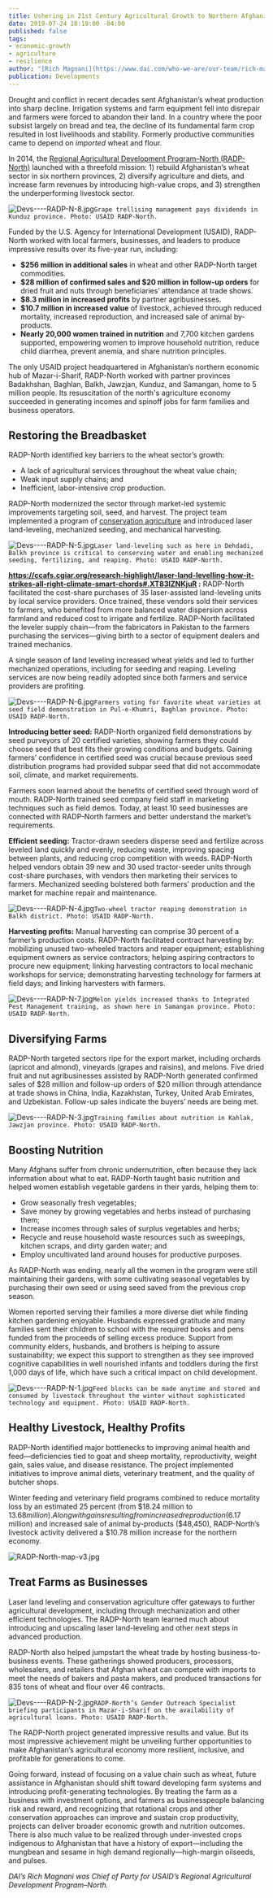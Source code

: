 ```yaml
---
title: Ushering in 21st Century Agricultural Growth to Northern Afghanistan
date: 2019-07-24 18:19:00 -04:00
published: false
tags:
- economic-growth
- agriculture
- resilience
author: "[Rich Magnani](https://www.dai.com/who-we-are/our-team/rich-magnani)"
publication: Developments
---
```


Drought and conflict in recent decades sent Afghanistan’s wheat production into sharp decline. Irrigation systems and farm equipment fell into disrepair and farmers were forced to abandon their land. In a country where the poor subsist largely on bread and tea, the decline of its fundamental farm crop resulted in lost livelihoods and stability. Formerly productive communities came to depend on *imported* wheat and flour.




In 2014, the [Regional Agricultural Development Program–North (RADP-North)](https://www.dai.com/our-work/projects/afghanistan-regional-agricultural-development-program-radp-north) launched with a threefold mission: 1) rebuild Afghanistan’s wheat sector in six northern provinces, 2) diversify agriculture and diets, and increase farm revenues by introducing high-value crops, and 3) strengthen the underperforming livestock sector.

![Devs----RADP-N-8.jpg](/uploads/Devs----RADP-N-8.jpg)`Grape trellising management pays dividends in Kunduz province. Photo: USAID RADP-North.`

Funded by the U.S. Agency for International Development (USAID), RADP-North worked with local farmers, businesses, and leaders to produce impressive results over its five-year run, including:

* **$256 million in additional sales** in wheat and other RADP-North target commodities.
* **$28 million of confirmed sales and $20 million in follow-up orders** for dried fruit and nuts through beneficiaries’ attendance at trade shows.
* **$8.3 million in increased profits** by partner agribusinesses.
* **$10.7 million in increased value** of livestock, achieved through reduced mortality, increased reproduction, and increased sale of animal by-products.
* **Nearly 20,000 women trained in nutrition** and 7,700 kitchen gardens supported, empowering women to improve household nutrition, reduce child diarrhea, prevent anemia, and share nutrition principles.

The only USAID project headquartered in Afghanistan’s northern economic hub of Mazar-i-Sharif, RADP-North worked with partner provinces Badakhshan, Baghlan, Balkh, Jawzjan, Kunduz, and Samangan, home to 5 million people. Its resuscitation of the north's agriculture economy succeeded in generating incomes and spinoff jobs for farm families and business operators.

<script src="//my.visme.co/visme.js"></script><div class="visme_d" data-url="ep96zp61-radp-north" data-w="800" data-h="3983" data-domain="my"></div>

## Restoring the Breadbasket

RADP-North identified key barriers to the wheat sector’s growth:

* A lack of agricultural services throughout the wheat value chain; 
* Weak input supply chains; and
* Inefficient, labor-intensive crop production.

RADP-North modernized the sector through market-led systemic improvements targeting soil, seed, and harvest. The project team implemented a program of [conservation agriculture](http://www.fao.org/conservation-agriculture/en/) and introduced laser land-leveling, mechanized seeding, and mechanical harvesting.

![Devs----RADP-N-5.jpg](/uploads/Devs----RADP-N-5.jpg)`Laser land-leveling such as here in Dehdadi, Balkh province is critical to conserving water and enabling mechanized seeding, fertilizing, and reaping. Photo: USAID RADP-North.`

**https://ccafs.cgiar.org/research-highlight/laser-land-levelling-how-it-strikes-all-right-climate-smart-chords#.XT83lZNKjuR
:** RADP-North facilitated the cost-share purchases of 35 laser-assisted land-leveling units by local service providers. Once trained, these vendors sold their services to farmers, who benefited from more balanced water dispersion across farmland and reduced cost to irrigate and fertilize. RADP-North facilitated the leveler supply chain—from the fabricators in Pakistan to the farmers purchasing the services—giving birth to a sector of equipment dealers and trained mechanics.  

A single season of land leveling increased wheat yields and led to further mechanized operations, including for seeding and reaping. Leveling services are now being readily adopted since both farmers and service providers are profiting.

![Devs----RADP-N-6.jpg](/uploads/Devs----RADP-N-6.jpg)`Farmers voting for favorite wheat varieties at seed field demonstration in Pul-e-Khumri, Baghlan province. Photo: USAID RADP-North.` 

**Introducing better seed:** RADP-North organized field demonstrations by seed purveyors of 20 certified varieties, showing farmers they could choose seed that best fits their growing conditions and budgets. Gaining farmers’ confidence in certified seed was crucial because previous seed distribution programs had provided subpar seed that did not accommodate soil, climate, and market requirements.

Farmers soon learned about the benefits of certified seed through word of mouth. RADP-North trained seed company field staff in marketing techniques such as field demos. Today, at least 10 seed businesses are connected with RADP-North farmers and better understand the market’s requirements.

**Efficient seeding:** Tractor-drawn seeders disperse seed and fertilize across leveled land quickly and evenly, reducing waste, improving spacing between plants, and reducing crop competition with weeds. RADP-North helped vendors obtain 39 new and 30 used tractor-seeder units through cost-share purchases, with vendors then marketing their services to farmers. Mechanized seeding bolstered both farmers' production and the market for machine repair and maintenance.

![Devs----RADP-N-4.jpg](/uploads/Devs----RADP-N-4.jpg)`Two-wheel tractor reaping demonstration in Balkh district. Photo: USAID RADP-North.`

**Harvesting profits:** Manual harvesting can comprise 30 percent of a farmer’s production costs. RADP-North facilitated contract harvesting by: mobilizing unused two-wheeled tractors and reaper equipment; establishing equipment owners as service contractors; helping aspiring contractors to procure new equipment; linking harvesting contractors to local mechanic workshops for service; demonstrating harvesting technology for farmers at field days; and linking harvesters with farmers.

![Devs----RADP-N-7.jpg](/uploads/Devs----RADP-N-7.jpg)`Melon yields increased thanks to Integrated Pest Management training, as shown here in Samangan province. Photo: USAID RADP-North.`

## Diversifying Farms

RADP-North targeted sectors ripe for the export market, including orchards (apricot and almond), vineyards (grapes and raisins), and melons. Five dried fruit and nut agribusinesses assisted by RADP-North generated confirmed sales of $28 million and follow-up orders of $20 million through attendance at trade shows in China, India, Kazakhstan, Turkey, United Arab Emirates, and Uzbekistan. Follow-up sales indicate the buyers’ needs are being met.

![Devs----RADP-N-3.jpg](/uploads/Devs----RADP-N-3.jpg)`Training families about nutrition in Kahlak, Jawzjan province. Photo: USAID RADP-North.`

## Boosting Nutrition

Many Afghans suffer from chronic undernutrition, often because they lack information about what to eat. RADP-North taught basic nutrition and helped women establish vegetable gardens in their yards, helping them to:

* Grow seasonally fresh vegetables;
* Save money by growing vegetables and herbs instead of purchasing them;
* Increase incomes through sales of surplus vegetables and herbs;
* Recycle and reuse household waste resources such as sweepings, kitchen scraps, and dirty garden water; and
* Employ uncultivated land around houses for productive purposes.

As RADP-North was ending, nearly all the women in the program were still maintaining their gardens, with some cultivating seasonal vegetables by purchasing their own seed or using seed saved from the previous crop season.

Women reported serving their families a more diverse diet while finding kitchen gardening enjoyable. Husbands expressed gratitude and many families sent their children to school with the required books and pens funded from the proceeds of selling excess produce. Support from community elders, husbands, and brothers is helping to assure sustainability; we expect this support to strengthen as they see improved cognitive capabilities in well nourished infants and toddlers during the first 1,000 days of life, which have such a critical impact on child development.

![Devs----RADP-N-1.jpg](/uploads/Devs----RADP-N-1.jpg)`Feed blocks can be made anytime and stored and consumed by livestock throughout the winter without sophisticated technology and equipment. Photo: USAID RADP-North.`

## Healthy Livestock, Healthy Profits

RADP-North identified major bottlenecks to improving animal health and feed—deficiencies tied to goat and sheep mortality, reproductivity, weight gain, sales value, and disease resistance. The project implemented initiatives to improve animal diets, veterinary treatment, and the quality of butcher shops.

Winter feeding and veterinary field programs combined to reduce mortality loss by an estimated 25 percent (from $18.24 million to $13.68 million). Along with gains resulting from increased reproduction ($6.17 million) and increased sale of animal by-products ($48,450), RADP-North’s livestock activity delivered a $10.78 million increase for the northern economy.

![RADP-North-map-v3.jpg](/uploads/RADP-North-map-v3.jpg)

## Treat Farms as Businesses

Laser land leveling and conservation agriculture offer gateways to further agricultural development, including through mechanization and other efficient technologies. The RADP-North team learned much about introducing and upscaling laser land-leveling and other next steps in advanced production. 

RADP-North also helped jumpstart the wheat trade by hosting business-to-business events. These gatherings showed producers, processors, wholesalers, and retailers that Afghan wheat can compete with imports to meet the needs of bakers and pasta makers, and produced transactions for 835 tons of wheat and flour over 46 contracts. 

![Devs----RADP-N-2.jpg](/uploads/Devs----RADP-N-2.jpg)`RADP-North’s Gender Outreach Specialist briefing participants in Mazar-i-Sharif on the availability of agricultural loans. Photo: USAID RADP-North.`

The RADP-North project generated impressive results and value. But its most impressive achievement might be unveiling further opportunities to make Afghanistan’s agricultural economy more resilient, inclusive, and profitable for generations to come.

Going forward, instead of focusing on a value chain such as wheat, future assistance in Afghanistan should shift toward developing farm systems and introducing profit-generating technologies. By treating the farm as a business with investment options, and farmers as businesspeople balancing risk and reward, and recognizing that rotational crops and other conservation approaches can improve and sustain crop productivity, projects can deliver broader economic growth and nutrition outcomes. There is also much value to be realized through under-invested crops indigenous to Afghanistan that have a history of export—including the mungbean and sesame in high demand regionally—high-margin oilseeds, and pulses.

*DAI’s Rich Magnani was Chief of Party for USAID’s Regional Agricultural Development Program–North.*